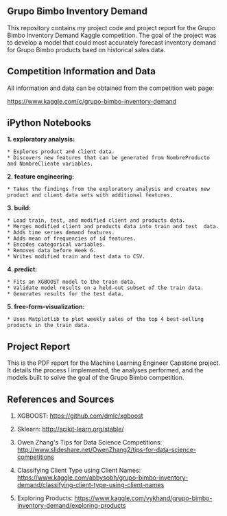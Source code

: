 Grupo Bimbo Inventory Demand
----------------------------

This repository contains my project code and project report for the Grupo Bimbo Inventory Demand Kaggle competition. The goal of the project was to develop a model that could most accurately forecast inventory demand for Grupo Bimbo products baed on historical sales data.

Competition Information and Data
--------------------------------
All information and data can be obtained from the competition web page: 

https://www.kaggle.com/c/grupo-bimbo-inventory-demand

iPython Notebooks
-----------------
__1. exploratory analysis:__

	* Explores product and client data.
	* Discovers new features that can be generated from NombreProducto 	and NombreCliente variables.

__2. feature engineering:__

	* Takes the findings from the exploratory analysis and creates new 	product and client data sets with additional features.

__3. build:__

	* Load train, test, and modified client and products data.
	* Merges modified client and products data into train and test 	data.
	* Adds time series demand features.
	* Adds mean of frequencies of id features.
	* Encodes categorical variables.
	* Removes data before Week 6.
	* Writes modified train and test data to CSV.

__4. predict:__
	
	* Fits an XGBOOST model to the train data.
	* Validate model results on a held-out subset of the train data.
	* Generates results for the test data.

__5. free-form-visualization:__

	* Uses Matplotlib to plot weekly sales of the top 4 best-selling 	products in the train data. 

Project Report
--------------

This is the PDF report for the Machine Learning Engineer Capstone project. It details the process I implemented, the analyses performed, and the models built to solve the goal of the Grupo Bimbo competition.

References and Sources
-----------------------
1. XGBOOST: https://github.com/dmlc/xgboost

2. Sklearn: http://scikit-learn.org/stable/

3. Owen Zhang's Tips for Data Science Competitions: http://www.slideshare.net/OwenZhang2/tips-for-data-science-competitions

4. Classifying Client Type using Client Names: https://www.kaggle.com/abbysobh/grupo-bimbo-inventory-demand/classifying-client-type-using-client-names

5. Exploring Products: https://www.kaggle.com/vykhand/grupo-bimbo-inventory-demand/exploring-products


